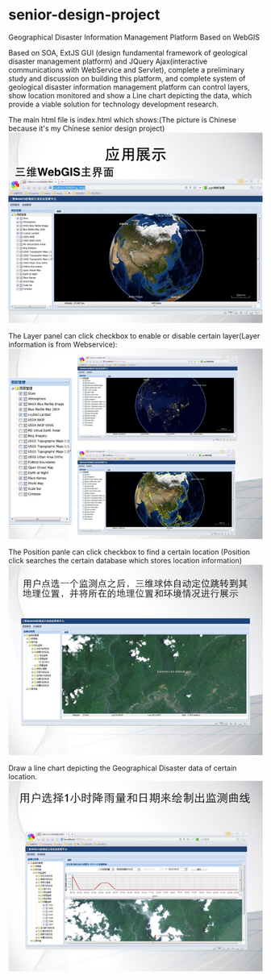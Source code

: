 # senior-design-project
Geographical Disaster Information Management Platform Based on WebGIS

Based on SOA, ExtJS GUI (design fundamental framework of geological disaster management platform) and JQuery Ajax(interactive communications with WebService and Servlet), complete a preliminary study and discussion on building this platform, and complete system of geological disaster information management platform can control layers, show location monitored and show a Line chart depicting the data, which provide a viable solution for technology development research.

The main html file is index.html which shows:(The picture is Chinese because it's my Chinese senior design project)
![ScreenShot](screenshot/1.jpg)

The Layer panel can click checkbox to enable or disable certain layer(Layer information is from Webservice):
![ScreenShot](screenshot/2.jpg)

The Position panle can click checkbox to find a certain location (Position click searches the certain database which stores location information)
![ScreenShot](screenshot/3.jpg)

Draw a line chart depicting the Geographical Disaster data of certain location.
![ScreenShot](screenshot/4.jpg)
